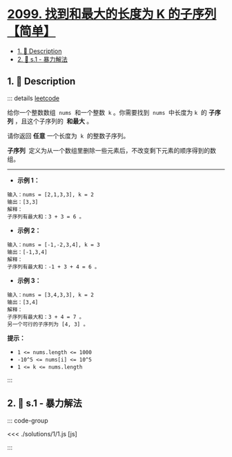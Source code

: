 # [2099. 找到和最大的长度为 K 的子序列【简单】](https://github.com/tnotesjs/TNotes.leetcode/tree/main/notes/2099.%20%E6%89%BE%E5%88%B0%E5%92%8C%E6%9C%80%E5%A4%A7%E7%9A%84%E9%95%BF%E5%BA%A6%E4%B8%BA%20K%20%E7%9A%84%E5%AD%90%E5%BA%8F%E5%88%97%E3%80%90%E7%AE%80%E5%8D%95%E3%80%91)

<!-- region:toc -->

- [1. 📝 Description](#1--description)
- [2. 🎯 s.1 - 暴力解法](#2--s1---暴力解法)

<!-- endregion:toc -->

## 1. 📝 Description

::: details [leetcode](https://leetcode.cn/problems/find-subsequence-of-length-k-with-the-largest-sum)

给你一个整数数组  `nums`  和一个整数  `k` 。你需要找到  `nums`  中长度为 `k`  的 **子序列** ，且这个子序列的  **和最大** 。

请你返回 **任意** 一个长度为  `k`  的整数子序列。

**子序列**  定义为从一个数组里删除一些元素后，不改变剩下元素的顺序得到的数组。

---

- **示例 1：**

```
输入：nums = [2,1,3,3], k = 2
输出：[3,3]
解释：
子序列有最大和：3 + 3 = 6 。
```

- **示例 2：**

```
输入：nums = [-1,-2,3,4], k = 3
输出：[-1,3,4]
解释：
子序列有最大和：-1 + 3 + 4 = 6 。
```

- **示例 3：**

```
输入：nums = [3,4,3,3], k = 2
输出：[3,4]
解释：
子序列有最大和：3 + 4 = 7 。
另一个可行的子序列为 [4, 3] 。
```

**提示：**

- `1 <= nums.length <= 1000`
- `-10^5 <= nums[i] <= 10^5`
- `1 <= k <= nums.length`

:::

## 2. 🎯 s.1 - 暴力解法

::: code-group

<<< ./solutions/1/1.js [js]

:::

